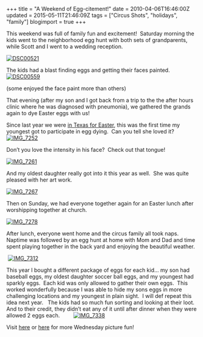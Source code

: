 +++
title = "A Weekend of Egg-citement!"
date = 2010-04-06T16:46:00Z
updated = 2015-05-11T21:46:09Z
tags = ["Circus Shots", "holidays", "family"]
blogimport = true 
+++

This weekend was full of family fun and excitement!&#160; Saturday morning the kids went to the neighborhood egg hunt with both sets of grandparents, while Scott and I went to a wedding reception. 

[![DSC00521](https://latc.s3.amazonaws.com/wp-content/uploads/2010/04/DSC00521.jpg "DSC00521")](https://latc.s3.amazonaws.com/wp-content/uploads/2010/04/DSC00521.jpg) 

The kids had a blast finding eggs and getting their faces painted.&#160; [![DSC00559](https://latc.s3.amazonaws.com/wp-content/uploads/2010/04/DSC00559.jpg "DSC00559")](https://latc.s3.amazonaws.com/wp-content/uploads/2010/04/DSC00559.jpg)

(some enjoyed the face paint more than others)

That evening (after my son and I got back from a trip to the the after hours clinic where he was diagnosed with pneumonia), we gathered the grands again to dye Easter eggs with us!

Since last year we were [in Texas for Easter](http://lifeatthecircus.com/2009/04/18/a-great-big-thank-you/), this was the first time my youngest got to participate in egg dying.&#160; Can you tell she loved it? [![IMG_7252](https://latc.s3.amazonaws.com/wp-content/uploads/2010/04/IMG_7252.jpg "IMG_7252")](https://latc.s3.amazonaws.com/wp-content/uploads/2010/04/IMG_7252.jpg)

Don’t you love the intensity in his face?&#160; Check out that tongue!

[![IMG_7261](https://latc.s3.amazonaws.com/wp-content/uploads/2010/04/IMG_7261.jpg "IMG_7261")](https://latc.s3.amazonaws.com/wp-content/uploads/2010/04/IMG_7261.jpg)

And my oldest daughter really got into it this year as well.&#160; She was quite pleased with her art work. 

[![IMG_7267](https://latc.s3.amazonaws.com/wp-content/uploads/2010/04/IMG_7267.jpg "IMG_7267")](https://latc.s3.amazonaws.com/wp-content/uploads/2010/04/IMG_7267.jpg)

Then on Sunday, we had everyone together again for an Easter lunch after worshipping together at church. 

[![IMG_7278](https://latc.s3.amazonaws.com/wp-content/uploads/2010/04/IMG_7278.jpg "IMG_7278")](https://latc.s3.amazonaws.com/wp-content/uploads/2010/04/IMG_7278.jpg) 

After lunch, everyone went home and the circus family all took naps.&#160; Naptime was followed by an egg hunt at home with Mom and Dad and time spent playing together in the back yard and enjoying the beautiful weather. 

&#160;[![IMG_7312](https://latc.s3.amazonaws.com/wp-content/uploads/2010/04/IMG_7312.jpg "IMG_7312")](https://latc.s3.amazonaws.com/wp-content/uploads/2010/04/IMG_7312.jpg)&#160;&#160; 

This year I bought a different package of eggs for each kid… my son had baseball eggs, my oldest daughter soccer ball eggs, and my youngest had sparkly eggs.&#160; Each kid was only allowed to gather their own eggs.&#160; This worked wonderfully because I was able to hide my sons eggs in more challenging locations and my youngest in plain sight.&#160; I will def repeat this idea next year.&#160;&#160; The kids had so much fun sorting and looking at their loot.&#160; And to their credit, they didn’t eat any of it until after dinner when they were allowed 2 eggs each.&#160;&#160;&#160;&#160;&#160;&#160;&#160;&#160; [![IMG_7338](https://latc.s3.amazonaws.com/wp-content/uploads/2010/04/IMG_7338.jpg "IMG_7338")](https://latc.s3.amazonaws.com/wp-content/uploads/2010/04/IMG_7338.jpg)

Visit [here](http://sevenclowncircus.com/) or [here](http://www.5minutesformom.com) for more Wednesday picture fun!
